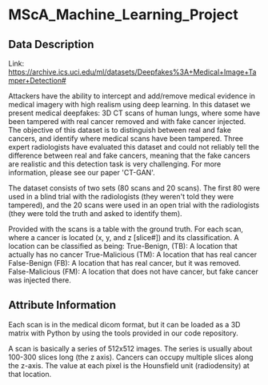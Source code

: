 # MScA_Machine_Learning_Project



## Data Description

Link: https://archive.ics.uci.edu/ml/datasets/Deepfakes%3A+Medical+Image+Tamper+Detection#

Attackers have the ability to intercept and add/remove medical evidence in medical imagery with high realism using deep learning. In this dataset we present medical deepfakes: 3D CT scans of human lungs, where some have been tampered with real cancer removed and with fake cancer injected. The objective of this dataset is to distinguish between real and fake cancers, and identify where medical scans have been tampered. Three expert radiologists have evaluated this dataset and could not reliably tell the difference between real and fake cancers, meaning that the fake cancers are realistic and this detection task is very challenging. For more information, please see our paper 'CT-GAN'.

The dataset consists of two sets (80 scans and 20 scans). The first 80 were used in a blind trial with the radiologists (they weren't told they were tampered), and the 20 scans were used in an open trial with the radiologists (they were told the truth and asked to identify them).

Provided with the scans is a table with the ground truth. For each scan, where a cancer is located (x, y, and z [slice#]) and its classification. A location can be classified as being:
True-Benign, (TB): A location that actually has no cancer
True-Malicious (TM): A location that has real cancer
False-Benign (FB): A location that has real cancer, but it was removed.
False-Malicious (FM): A location that does not have cancer, but fake cancer was injected there.

## Attribute Information

Each scan is in the medical dicom format, but it can be loaded as a 3D matrix with Python by using the tools provided in our code repository.

A scan is basically a series of 512x512 images. The series is usually about 100-300 slices long (the z axis). Cancers can occupy multiple slices along the z-axis.
The value at each pixel is the Hounsfield unit (radiodensity) at that location.
